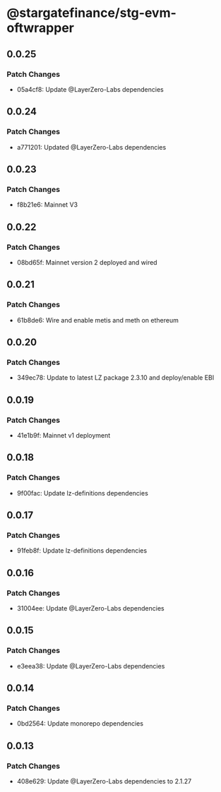 # @stargatefinance/stg-evm-oftwrapper

## 0.0.25

### Patch Changes

- 05a4cf8: Update @LayerZero-Labs dependencies

## 0.0.24

### Patch Changes

- a771201: Updated @LayerZero-Labs dependencies

## 0.0.23

### Patch Changes

- f8b21e6: Mainnet V3

## 0.0.22

### Patch Changes

- 08bd65f: Mainnet version 2 deployed and wired

## 0.0.21

### Patch Changes

- 61b8de6: Wire and enable metis and meth on ethereum

## 0.0.20

### Patch Changes

- 349ec78: Update to latest LZ package 2.3.10 and deploy/enable EBI

## 0.0.19

### Patch Changes

- 41e1b9f: Mainnet v1 deployment

## 0.0.18

### Patch Changes

- 9f00fac: Update lz-definitions dependencies

## 0.0.17

### Patch Changes

- 91feb8f: Update lz-definitions dependencies

## 0.0.16

### Patch Changes

- 31004ee: Update @LayerZero-Labs dependencies

## 0.0.15

### Patch Changes

- e3eea38: Update @LayerZero-Labs dependencies

## 0.0.14

### Patch Changes

- 0bd2564: Update monorepo dependencies

## 0.0.13

### Patch Changes

- 408e629: Update @LayerZero-Labs dependencies to 2.1.27

